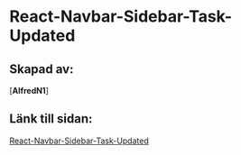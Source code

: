 # React-Navbar-Sidebar-Task-Updated

## Skapad av:
[**AlfredN1**]

## Länk till sidan:
[React-Navbar-Sidebar-Task-Updated](https://AlfredN1.github.io/React-Navbar-Sidebar-Task-Updated/)
